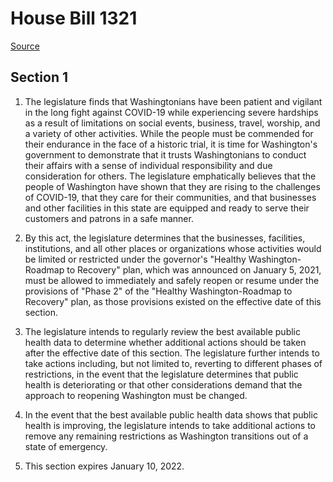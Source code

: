 # House Bill 1321

[Source](http://lawfilesext.leg.wa.gov/biennium/2021-22/Pdf/Bills/House%20Bills/1321.pdf)
## Section 1
1. The legislature finds that Washingtonians have been patient and vigilant in the long fight against COVID-19 while experiencing severe hardships as a result of limitations on social events, business, travel, worship, and a variety of other activities. While the people must be commended for their endurance in the face of a historic trial, it is time for Washington's government to demonstrate that it trusts Washingtonians to conduct their affairs with a sense of individual responsibility and due consideration for others. The legislature emphatically believes that the people of Washington have shown that they are rising to the challenges of COVID-19, that they care for their communities, and that businesses and other facilities in this state are equipped and ready to serve their customers and patrons in a safe manner.

2. By this act, the legislature determines that the businesses, facilities, institutions, and all other places or organizations whose activities would be limited or restricted under the governor's "Healthy Washington-Roadmap to Recovery" plan, which was announced on January 5, 2021, must be allowed to immediately and safely reopen or resume under the provisions of "Phase 2" of the "Healthy Washington-Roadmap to Recovery" plan, as those provisions existed on the effective date of this section.

3. The legislature intends to regularly review the best available public health data to determine whether additional actions should be taken after the effective date of this section. The legislature further intends to take actions including, but not limited to, reverting to different phases of restrictions, in the event that the legislature determines that public health is deteriorating or that other considerations demand that the approach to reopening Washington must be changed.

4. In the event that the best available public health data shows that public health is improving, the legislature intends to take additional actions to remove any remaining restrictions as Washington transitions out of a state of emergency.

5. This section expires January 10, 2022.

